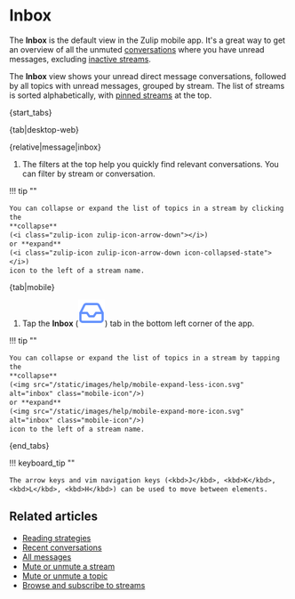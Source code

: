 # Inbox

The **Inbox** is the default view in the Zulip mobile app. It's a great way to
get an overview of all the unmuted [conversations](/help/recent-conversations)
where you have unread messages, excluding [inactive
streams](/help/manage-inactive-streams).

The **Inbox** view shows your unread direct message conversations, followed by
all topics with unread messages, grouped by stream. The list of streams is
sorted alphabetically, with [pinned streams](/help/pin-a-stream) at the top.

{start_tabs}

{tab|desktop-web}

{relative|message|inbox}

1. The filters at the top help you quickly find relevant conversations.
   You can filter by stream or conversation.

!!! tip ""

    You can collapse or expand the list of topics in a stream by clicking the
    **collapse**
    (<i class="zulip-icon zulip-icon-arrow-down"></i>)
    or **expand**
    (<i class="zulip-icon zulip-icon-arrow-down icon-collapsed-state"></i>)
    icon to the left of a stream name.

{tab|mobile}

1. Tap the **Inbox**
   (<img src="/static/images/help/mobile-inbox-icon.svg" alt="inbox" class="mobile-icon"/>)
   tab in the bottom left corner of the app.

!!! tip ""

    You can collapse or expand the list of topics in a stream by tapping the
    **collapse**
    (<img src="/static/images/help/mobile-expand-less-icon.svg" alt="inbox" class="mobile-icon"/>)
    or **expand**
    (<img src="/static/images/help/mobile-expand-more-icon.svg" alt="inbox" class="mobile-icon"/>)
    icon to the left of a stream name.

{end_tabs}

!!! keyboard_tip ""

    The arrow keys and vim navigation keys (<kbd>J</kbd>, <kbd>K</kbd>,
    <kbd>L</kbd>, <kbd>H</kbd>) can be used to move between elements.

## Related articles

* [Reading strategies](/help/reading-strategies)
* [Recent conversations](/help/recent-conversations)
* [All messages](/help/all-messages)
* [Mute or unmute a stream](/help/mute-a-stream)
* [Mute or unmute a topic](/help/mute-a-topic)
* [Browse and subscribe to streams](/help/browse-and-subscribe-to-streams)

